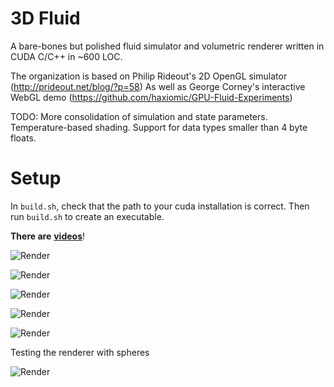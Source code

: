 # 3D Fluid

A bare-bones but polished fluid simulator and volumetric renderer written in CUDA C/C++ in ~600 LOC.

The organization is based on Philip Rideout's 2D OpenGL simulator (http://prideout.net/blog/?p=58)
As well as George Corney's interactive WebGL demo (https://github.com/haxiomic/GPU-Fluid-Experiments)

TODO: More consolidation of simulation and state parameters. Temperature-based shading. Support for data types smaller than 4 byte floats.

# Setup

In ```build.sh```, check that the path to your cuda installation is correct. Then run ```build.sh``` to create an executable.


**There are** [**videos**](https://drive.google.com/drive/folders/1A8PH2aZoj2ab8UDZKSdC6fsMPB5RUtyr?usp=sharing)!


![](https://i.imgur.com/qKtCdZf.png "Render")

![](https://i.imgur.com/uYr2u7y.png "Render")

![](https://i.imgur.com/Y3MGgck.png "Render")

![](https://i.imgur.com/g8OmfZA.png "Render")

![](https://i.imgur.com/dMWps1a.png "Render")

Testing the renderer with spheres

![](https://i.imgur.com/un8Smjb.jpg "Render")
